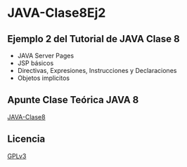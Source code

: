 # JAVA-Clase8Ej2
## Ejemplo 2 del Tutorial de JAVA Clase 8

  * JAVA Server Pages
  * JSP básicos
  * Directivas, Expresiones, Instrucciones y Declaraciones
  * Objetos implicitos

## Apunte Clase Teórica JAVA 8
[JAVA-Clase8](https://profmatiasgarcia.com.ar/uploads/tutoriales/ClaseTeoricaJAVA8.pdf)

## Licencia
[GPLv3](https://www.gnu.org/licenses/gpl-3.0.en.html)
